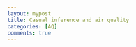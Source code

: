 ```yaml
---
layout: mypost
title: Casual inference and air quality
categories: [AQ]
comments: true
---
```


<div id="adobe-dc-view" style="height: 550px; "></div>
<script src="https://documentcloud.adobe.com/view-sdk/main.js"></script>
<script type="text/javascript">
	document.addEventListener("adobe_dc_view_sdk.ready", function(){ 
		var adobeDCView = new AdobeDC.View({clientId: "a54b021b77f94e2fb4bc0ce20f4403b4", divId: "adobe-dc-view"});
		adobeDCView.previewFile({
			content:{location: {url: "Casual_inference_and_AQ.pdf"}},
			metaData:{fileName: "Casual_inference_and_AQ.pdf"}
		}, {embedMode: "SIZED_CONTAINER"});
	});
</script>
